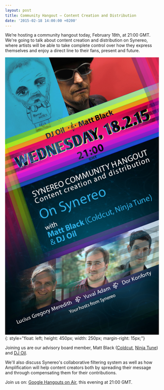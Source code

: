 ```yaml
---
layout: post
title: Community Hangout – Content Creation and Distribution
date: '2015-02-18 14:00:00 +0200'
---
```

We’re hosting a community hangout today, February 18th, at 21:00 GMT. We're going to talk about content creation and distribution on Synereo, where artists will be able to take complete control over how they express themselves and enjoy a direct line to their fans, present and future. 

![Party Music Hangout](/img/uploads/party-hangout.jpg){: style="float: left; height: 450px; width: 250px; margin-right: 15px;"}
 
Joining us are our advisory board member, Matt Black ([Coldcut](https://www.facebook.com/coldcutofficial), [Ninja Tune](https://www.facebook.com/ninjatuneofficial)) and [DJ Oil](https://www.facebook.com/djoil13).

We'll also discuss Synereo's collaborative filtering system as well as how Amplification will help content creators both by spreading their message and through compensating them for their contributions.

Join us on: [Google Hangouts on Air](https://plus.google.com/u/0/b/109002904706315055045/events/cqpq67hhhaqkd1kr9cnoul8h3v8), this evening at 21:00 GMT.

<div style="clear: both"></div>

